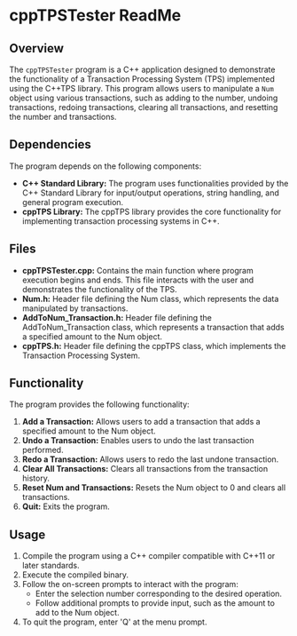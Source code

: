 # cppTPSTester ReadMe

## Overview

The `cppTPSTester` program is a C++ application designed to demonstrate the functionality of a Transaction Processing System (TPS) implemented using the C++TPS library. This program allows users to manipulate a `Num` object using various transactions, such as adding to the number, undoing transactions, redoing transactions, clearing all transactions, and resetting the number and transactions.

## Dependencies

The program depends on the following components:

- **C++ Standard Library:** The program uses functionalities provided by the C++ Standard Library for input/output operations, string handling, and general program execution.
- **cppTPS Library:** The cppTPS library provides the core functionality for implementing transaction processing systems in C++.

## Files

- **cppTPSTester.cpp:** Contains the main function where program execution begins and ends. This file interacts with the user and demonstrates the functionality of the TPS.
- **Num.h:** Header file defining the Num class, which represents the data manipulated by transactions.
- **AddToNum_Transaction.h:** Header file defining the AddToNum_Transaction class, which represents a transaction that adds a specified amount to the Num object.
- **cppTPS.h:** Header file defining the cppTPS class, which implements the Transaction Processing System.

## Functionality

The program provides the following functionality:

1. **Add a Transaction:** Allows users to add a transaction that adds a specified amount to the Num object.
2. **Undo a Transaction:** Enables users to undo the last transaction performed.
3. **Redo a Transaction:** Allows users to redo the last undone transaction.
4. **Clear All Transactions:** Clears all transactions from the transaction history.
5. **Reset Num and Transactions:** Resets the Num object to 0 and clears all transactions.
6. **Quit:** Exits the program.

## Usage

1. Compile the program using a C++ compiler compatible with C++11 or later standards.
2. Execute the compiled binary.
3. Follow the on-screen prompts to interact with the program:
   - Enter the selection number corresponding to the desired operation.
   - Follow additional prompts to provide input, such as the amount to add to the Num object.
4. To quit the program, enter 'Q' at the menu prompt.
